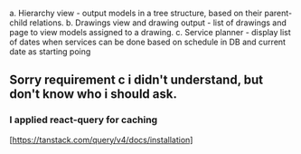 a. Hierarchy view - output models in a tree structure, based on their parent-child relations.
b. Drawings view and drawing output - list of drawings and page to view models assigned to a drawing.
c. Service planner - display list of dates when services can be done based on schedule in DB and current date as starting poing

## Sorry requirement c i didn't understand, but don't know who i should ask.

### I applied react-query for caching
[https://tanstack.com/query/v4/docs/installation]